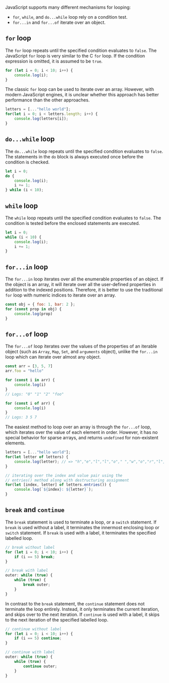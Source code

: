 JavaScript supports many different mechanisms for looping:
- `for`, `while`, and `do...while` loop rely on a condition test.
- `for...in` and `for...of` iterate over an object.

## `for` loop
The `for` loop repeats until the specified condition evaluates to `false`. The JavaScript `for` loop is very similar to the C `for` loop. If the condition expression is omitted, it is assumed to be `true`.

```js
for (let i = 0; i < 10; i++) {
	console.log(i);
}
```

The classic `for` loop can be used to iterate over an array. However, with modern JavaScript engines, it is unclear whether this approach has better performance than the other approaches.

```js
letters = [..."hello world"];
for(let i = 0; i < letters.length; i++) {
	console.log(letters[i]);
}
```

## `do...while` loop
The `do...while` loop repeats until the specified condition evaluates to `false`. The statements in the `do` block is always executed once before the condition is checked.

```js
let i = 0;
do {
	console.log(i);
	i += 1;
} while (i < 10);
```

## `while` loop
The `while` loop repeats until the specified condition evaluates to `false`. The condition is tested before the enclosed statements are executed.

```js
let i = 0;
while (i < 10) {
	console.log(i);
	i += 1;
}
```

## `for...in` loop
The `for...in` loop iterates over all the enumerable properties of an object. If the object is an array, it will iterate over all the user-defined properties in addition to the indexed positions. Therefore, it is better to use the traditional `for` loop with numeric indices to iterate over an array.

```js
const obj = { foo: 1, bar: 2 };
for (const prop in obj) {
	console.log(prop)
}
```

## `for...of` loop
The `for...of` loop iterates over the values of the properties of an iterable object (such as `Array`, `Map`, `Set`, and `arguments` object), unlike the `for...in` loop which can iterate over almost any object.

```js
const arr = [3, 5, 7]
arr.foo = "hello"

for (const i in arr) {
	console.log(i)
}
// Logs: "0" "1" "2" "foo"

for (const i of arr) {
	console.log(i)
}
// Logs: 3 5 7
```

The easiest method to loop over an array is through the `for...of` loop, which iterates over the value of each element in order. However, it has no special behavior for sparse arrays, and returns `undefined` for non-existent elements.

```js
letters = [..."hello world"];
for(let letter of letters) {
	console.log(letter); // => "h","e","l","l","o"," ","w","o","r","l","d"
}

// iterating over the index and value pair using the
// entries() method along with destructuring assignment
for(let [index, letter] of letters.entries()) {
	console.log(`${index}: ${letter}`);
}
```

## `break` and `continue`
The `break` statement is used to terminate a loop, or a `switch` statement. If `break` is used without a label, it terminates the innermost enclosing loop or `switch` statement. If `break` is used with a label, it terminates the specified labelled loop.

```js
// break without label
for (let i = 0; i < 10; i++) {
	if (i == 5) break;
}

// break with label
outer: while (true) {
	while (true) {
		break outer;
	}
}
```

In contrast to the `break` statement, the `continue` statement does not terminate the loop entirely. Instead, it only terminates the current iteration, and skips over to the next iteration. If `continue` is used with a label, it skips to the next iteration of the specified labelled loop.

```js
// continue without label
for (let i = 0; i < 10; i++) {
	if (i == 5) continue;
}

// continue with label
outer: while (true) {
	while (true) {
		continue outer;
	}
}
```
